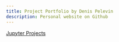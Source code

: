 ```yaml
---
title: Project Portfolio by Denis Pelevin 
description: Personal website on Github
---
```


[Jupyter Projects](/Jupyter/index.md)


